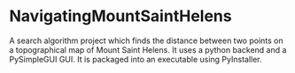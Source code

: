 # NavigatingMountSaintHelens
A search algorithm project which finds the distance between two points on a topographical map of Mount Saint Helens. It uses a python backend and a PySimpleGUI GUI. It is packaged into an executable using PyInstaller.
